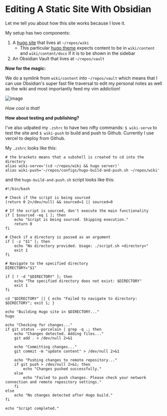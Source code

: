 

# Editing A Static Site With Obsidian

Let me tell you about how this site works because I love it. 

My setup has two components:

1. A [hugo site](https://gohugo.io) that lives at `~/repos/wiki`
	- This particular [hugo theme](https://themes.gohugo.io/themes/hugo-book/) expects content to be in `wiki/content` and `wiki/content/docs` if it is to be shown in the sidebar 
2. An Obsidian Vault that lives at `~/repos/vault`

**Now for the magic:** 

We do a symlink from `wiki/content` *into* `~/repos/vault` which means that I can use Obsidian's super fast file traversal to edit my personal notes as well as the wiki and most importantly feed my vim addiction!

![image](/obsidian-editing.png)

*How cool is that!*

**How about testing and publishing?**

I've also udpated my `.zshrc` to have two nifty commands: `$ wiki-serve` to test the site and `$ wiki-push` to build and push to Github. Currently I use vercel to deploy from Github. 

My `.zshrc` looks like this:

```
# the brackets means that a subshell is created to cd into the directory
alias wiki-serve='(cd ~/repos/wiki && hugo server)'
alias wiki-push='~/repos/configs/hugo-build-and-push.sh ~/repos/wiki'
```

and the `hugo-build-and-push.sh` script looks like this:

```
#!/bin/bash

# Check if the script is being sourced
(return 0 2>/dev/null) && sourced=1 || sourced=0

# If the script is sourced, don't execute the main functionality
if [ $sourced -eq 1 ]; then
    echo "Script is being sourced. Skipping execution."
    return 0
fi

# Check if a directory is passed as an argument
if [ -z "$1" ]; then
    echo "No directory provided. Usage: ./script.sh <directory>"
    exit 1
fi

# Navigate to the specified directory
DIRECTORY="$1"

if [ ! -d "$DIRECTORY" ]; then
    echo "The specified directory does not exist: $DIRECTORY"
    exit 1
fi

cd "$DIRECTORY" || { echo "Failed to navigate to directory: $DIRECTORY"; exit 1; }

echo "Building Hugo site in $DIRECTORY..."
hugo

echo "Checking for changes..."
if git status --porcelain | grep -q .; then
    echo "Changes detected. Adding files..."
    git add . > /dev/null 2>&1
    
    echo "Committing changes..."
    git commit -m "update content" > /dev/null 2>&1
    
    echo "Pushing changes to remote repository..."
    if git push > /dev/null 2>&1; then
        echo "Changes pushed successfully."
    else
        echo "Failed to push changes. Please check your network connection and remote repository settings."
    fi
else
    echo "No changes detected after Hugo build."
fi

echo "Script completed."

```
